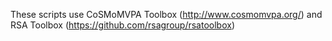 
These scripts use CoSMoMVPA Toolbox (http://www.cosmomvpa.org/) and RSA Toolbox (https://github.com/rsagroup/rsatoolbox)
